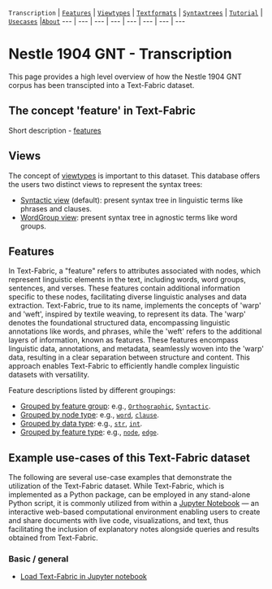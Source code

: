 <a name="start"></a>
`Transcription` | [`Features`](features/README.md#start) | [`Viewtypes`](viewtypes.md#start) | [`Textformats`](textformats.md#start) | [`Syntaxtrees`](syntaxtrees.md#start) | [`Tutorial`](../tutorial/README.md#start) | [`Usecases`](usecases/README.md#start) |[`About`](about.md#start)
---  | --- | --- | --- | --- | --- | --- | ---

# Nestle 1904 GNT - Transcription

This page provides a high level overview of how the Nestle 1904 GNT corpus has been transcipted into a Text-Fabric dataset. 

## The concept 'feature' in Text-Fabric

Short description - [features](features/README.md#start) 

## Views

The concept of [viewtypes](viewtypes.md#start) is important to this dataset. This database offers the users two distinct views to represent the syntax trees:
   * [Syntactic view](syntactic-view.md#start) (default): present syntax tree in linguistic terms like phrases and clauses.
   * [WordGroup view](wg-view.md#start): present syntax tree in agnostic terms like word groups.

## Features 

In Text-Fabric, a "feature" refers to attributes associated with nodes, which represent linguistic elements in the text, including words, word groups, sentences, and verses. These features contain additional information specific to these nodes, facilitating diverse linguistic analyses and data extraction.
Text-Fabric, true to its name, implements the concepts of 'warp' and 'weft', inspired by textile weaving, to represent its data. The 'warp' denotes the foundational structured data, encompassing linguistic annotations like words, and phrases, while the 'weft' refers to the additional layers of information, known as features. These features encompass linguistic data, annotations, and metadata, seamlessly woven into the 'warp' data, resulting in a clear separation between structure and content. This approach enables Text-Fabric to efficiently handle complex linguistic datasets with versatility.

Feature descriptions listed by different groupings:
* [Grouped by feature group](features/featuresbygroup.md#start): e.g., [`Orthographic`](features/featuresbygroup.md#orthograpic-features), [`Syntactic`](features/featuresbygroup.md#syntactic-features).
* [Grouped by node type](features/featuresbynodetype.md#start): e.g., [`word`](features/featuresbynodetype.md#word-nodes), [`clause`](features/featuresbynodetype.md#clause-nodes).
* [Grouped by data type](features/featuresbydatatype.md#start): e.g., [`str`](features/featuresbydatatype.md#string-datatype), [`int`](features/featuresbydatatype.md#integer-datatype).
* [Grouped by feature type](features/featuresbyfeaturetype.md#start): e.g., [`node`](features/featuresbyfeaturetype.md#node-features), [`edge`](features/featuresbyfeaturetype.md#edge-features).

## Example use-cases of this Text-Fabric dataset

The following are several use-case examples that demonstrate the utilization of the Text-Fabric dataset. While Text-Fabric,  which is implemented as a Python package, can be employed in any stand-alone Python script, it is commonly utilized from within a [Jupyter Notebook](https://jupyter.org) — an interactive web-based computational environment enabling users to create and share documents with live code, visualizations, and text, thus facilitating the inclusion of explanatory notes alongside queries and results obtained from Text-Fabric.

### Basic / general

* [Load Text-Fabric in Jupyter notebook](https://nbviewer.org/github/saulocantanhede/tfgreek2/blob/main/docs/usecases/load_text_fabric.ipynb)
